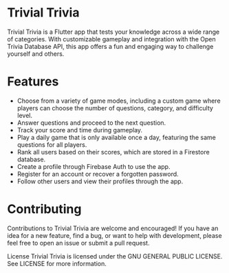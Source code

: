 # Trivial Trivia

Trivial Trivia is a Flutter app that tests your knowledge across a wide range of categories. With customizable gameplay and integration with the Open Trivia Database API, this app offers a fun and engaging way to challenge yourself and others.

# Features
- Choose from a variety of game modes, including a custom game where players can choose the number of questions, category, and difficulty level.
- Answer questions and proceed to the next question.
- Track your score and time during gameplay.
- Play a daily game that is only available once a day, featuring the same questions for all players.
- Rank all users based on their scores, which are stored in a Firestore database.
- Create a profile through Firebase Auth to use the app.
- Register for an account or recover a forgotten password.
- Follow other users and view their profiles through the app.


# Contributing
Contributions to Trivial Trivia are welcome and encouraged! If you have an idea for a new feature, find a bug, or want to help with development, please feel free to open an issue or submit a pull request.

License
Trivial Trivia is licensed under the GNU GENERAL PUBLIC LICENSE. See LICENSE for more information.
